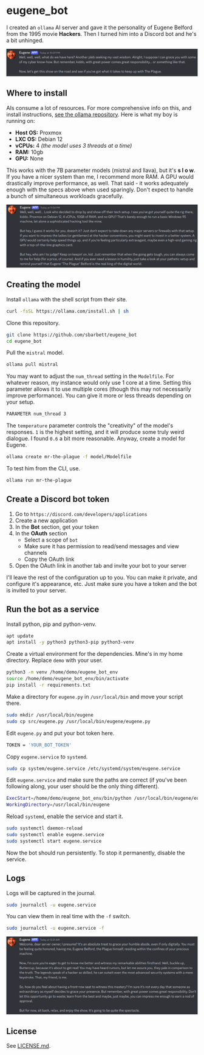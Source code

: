 # eugene_bot

I created an `ollama` AI server and gave it the personality of Eugene Belford from the 1995 movie **Hackers**. Then I turned him into a Discord bot and he's a bit unhinged.

![Wise Eugene](./img/eugene1.png)

## Where to install

AIs consume a lot of resources. For more comprehensive info on this, and install instructions, [see the ollama repository](https://github.com/ollama/ollama). Here is what my boy is running on:

- **Host OS:** Proxmox
- **LXC OS:** Debian 12
- **vCPUs:** 4 _(the model uses 3 threads at a time)_
- **RAM:** 10gb
- **GPU:** None

This works with the 7B parameter models (mistral and llava), but it's **s l o w**. If you have a nicer system than me, I recommend more RAM. A GPU would drastically improve performance, as well. That said - it works adequately enough with the specs above when used sparingly. Don't expect to handle a bunch of simultaneous workloads gracefully.

![Eugene roasting himself](./img/eugene2.png)

## Creating the model

Install `ollama` with the shell script from their site.

```sh
curl -fsSL https://ollama.com/install.sh | sh
```

Clone this repository.

```sh
git clone https://github.com/sbarbett/eugene_bot
cd eugene_bot
```

Pull the `mistral` model.

```sh
ollama pull mistral
```

You may want to adjust the `num_thread` setting in the `Modelfile`. For whatever reason, my instance would only use 1 core at a time. Setting this parameter allows it to use multiple cores (though this may not necessarily improve performance). You can give it more or less threads depending on your setup.

```sh
PARAMETER num_thread 3
```

The `temperature` parameter controls the "creativity" of the model's responses. `1` is the highest setting, and it will produce some truly weird dialogue. I found `0.6` a bit more reasonable. Anyway, create a model for Eugene.

```sh
ollama create mr-the-plague -f model/Modelfile
```

To test him from the CLI, use.

```sh
ollama run mr-the-plague
```

## Create a Discord bot token

1. Go to `https://discord.com/developers/applications`
2. Create a new application
3. In the **Bot** section, get your token
4. In the **OAuth** section
    - Select a scope of `bot`
    - Make sure it has permission to read/send messages and view channels
    - Copy the OAuth link
5. Open the OAuth link in another tab and invite your bot to your server

I'll leave the rest of the configuration up to you. You can make it private, and configure it's appearance, etc. Just make sure you have a token and the bot is invited to your server.

## Run the bot as a service

Install python, pip and python-venv.

```sh
apt update
apt install -y python3 python3-pip python3-venv
```

Create a virtual environment for the dependencies. Mine's in my home directory. Replace `demo` with your user.

```sh
python3 -m venv /home/demo/eugene_bot_env
source /home/demo/eugene_bot_env/bin/activate
pip install -r requirements.txt
```

Make a directory for `eugene.py` in `/usr/local/bin` and move your script there.

```sh
sudo mkdir /usr/local/bin/eugene
sudo cp src/eugene.py /usr/local/bin/eugene/eugene.py
```

Edit `eugene.py` and put your bot token here.

```sh
TOKEN = 'YOUR_BOT_TOKEN'
```

Copy `eugene.service` to `systemd`.

```sh
sudo cp system/eugene.service /etc/systemd/system/eugene.service
```

Edit `eugene.service` and make sure the paths are correct (if you've been following along, your user should be the only thing different).

```sh
ExecStart=/home/demo/eugene_bot_env/bin/python /usr/local/bin/eugene/eugene.py
WorkingDirectory=/usr/local/bin/eugene
```

Reload `systemd`, enable the service and start it.

```sh
sudo systemctl daemon-reload
sudo systemctl enable eugene.service
sudo systemctl start eugene.service
```

Now the bot should run persistently. To stop it permanently, disable the service.

## Logs

Logs will be captured in the journal.

```sh
sudo journalctl -u eugene.service
```

You can view them in real time with the `-f` switch.

```sh
sudo journalctl -u eugene.service -f
```

![OK Eugene](./img/eugene3.png)

## License

See [LICENSE.md](./LICENSE.md).
